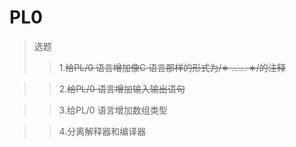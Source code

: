 # PL0
>选题
> >1.~~给PL/0 语言增加像C 语言那样的形式为/∗ …… ∗/的注释~~

> >2.~~给PL/0 语言增加输入输出语句~~

> >3.给PL/0 语言增加数组类型

> > 4.分离解释器和编译器